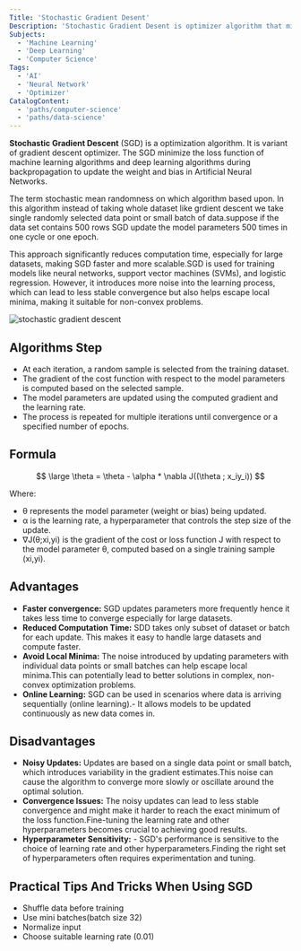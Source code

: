 ```yaml
---
Title: 'Stochastic Gradient Desent'
Description: 'Stochastic Gradient Desent is optimizer algorithm that minimizes the loss functions in machine learning and deep learning models.'
Subjects:
  - 'Machine Learning'
  - 'Deep Learning'
  - 'Computer Science'
Tags:
  - 'AI'
  - 'Neural Network'
  - 'Optimizer'
CatalogContent:
  - 'paths/computer-science'
  - 'paths/data-science'
---
```


**Stochastic Gradient Descent** (SGD) is a optimization algorithm. It is variant of gradient descent optimizer. The SGD minimize the loss function of machine learning algorithms and deep learning algorithms during backpropagation to update the weight and bias in Artificial Neural Networks. 

The term stochastic mean randomness on which algorithm based upon. In this algorithm instead of taking whole dataset like grdient descent we take single randomly selected data point or small batch of data.suppose if the data set contains 500 rows SGD update the model parameters 500 times in one cycle or one epoch.

This approach significantly reduces computation time, especially for large datasets, making SGD faster and more scalable.SGD is used for training models like neural networks, support vector machines (SVMs), and logistic regression. However, it introduces more noise into the learning process, which can lead to less stable convergence but also helps escape local minima, making it suitable for non-convex problems. 


![stochastic gradient descent](https://www.goglides.dev/images/Jq8EpuPoMjCcxm7PqMqWuQK7M_MoVtdfAUsGJsoUIMA/w:880/mb:500000/ar:1/aHR0cHM6Ly93d3ct/Z29nbGlkZXMtZGV2/LnMzLmFtYXpvbmF3/cy5jb20vdXBsb2Fk/cy9hcnRpY2xlcy8z/cGh3bjR0bmpnNGlo/eHV0Znpqby5wbmc)

## Algorithms Step

- At each iteration, a random sample  is selected from the training dataset.
- The gradient of the cost function with respect to the model parameters is computed based on the selected sample.
- The model parameters are updated using the computed gradient and the learning rate.
- The process is repeated for multiple iterations until convergence or a specified number of epochs.

## Formula 

$$ 
\large \theta = \theta - \alpha  * \nabla J((\theta ; x_iy_i))
$$

Where:

- θ represents the model parameter (weight or bias) being updated.
- α is the learning rate, a hyperparameter that controls the step size of the update.
- ∇J(θ;xi,yi)  is the gradient of the cost or loss function J with respect to the model parameter θ, computed based on a single training sample (xi,yi).

## Advantages
- **Faster convergence:** SGD updates parameters more frequently hence it takes less time to converge especially for large datasets.
- **Reduced Computation Time:** SDD takes only subset of dataset or batch for each update. This makes it easy to handle large datasets and compute faster.
- **Avoid Local Minima:** The noise introduced by updating parameters with individual data points or small batches can help escape local minima.This can potentially lead to better solutions in complex, non-convex optimization problems.
- **Online Learning:** SGD can be used in scenarios where data is arriving sequentially (online learning).- It allows models to be updated continuously as new data comes in.

## Disadvantages
- **Noisy Updates:** Updates are based on a single data point or small batch, which introduces variability in the gradient estimates.This noise can cause the algorithm to converge more slowly or oscillate around the optimal solution.
- **Convergence Issues:** The noisy updates can lead to less stable convergence and might make it harder to reach the exact minimum of the loss function.Fine-tuning the learning rate and other hyperparameters becomes crucial to achieving good results.
- **Hyperparameter Sensitivity:** - SGD's performance is sensitive to the choice of learning rate and other hyperparameters.Finding the right set of hyperparameters often requires experimentation and tuning.

## Practical Tips And Tricks When Using SGD
- Shuffle data before training 
- Use mini batches(batch size 32)
- Normalize input
- Choose suitable learning rate (0.01)

